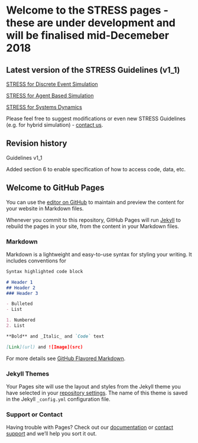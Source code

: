 # Welcome to the STRESS pages - these are under development and will be finalised mid-Decemeber 2018


## Latest version of the STRESS Guidelines (v1_1)

[STRESS for Discrete Event Simulation](https://github.com/stressguidelines/stress-guides/STRESS_DES_V1_1.docx)

[STRESS for Agent Based Simulation](https://github.com/stressguidelines/stress-guides/STRESS_ABS_V1_1.docx)

[STRESS for Systems Dynamics](https://github.com/stressguidelines/stress-guides/STRESS_SD_V1_1.docx)

Please feel free to suggest modifications or even new STRESS Guidelines (e.g. for hybrid simulation) - [contact us](mailto:stressguides@gmail.com).

## Revision history

Guidelines v1_1

Added section 6 to enable specification of how to access code, data, etc.

## Welcome to GitHub Pages

You can use the [editor on GitHub](https://github.com/stressguidelines/stress-guides/edit/master/README.md) to maintain and preview the content for your website in Markdown files.

Whenever you commit to this repository, GitHub Pages will run [Jekyll](https://jekyllrb.com/) to rebuild the pages in your site, from the content in your Markdown files.

### Markdown

Markdown is a lightweight and easy-to-use syntax for styling your writing. It includes conventions for

```markdown
Syntax highlighted code block

# Header 1
## Header 2
### Header 3

- Bulleted
- List

1. Numbered
2. List

**Bold** and _Italic_ and `Code` text

[Link](url) and ![Image](src)
```

For more details see [GitHub Flavored Markdown](https://guides.github.com/features/mastering-markdown/).

### Jekyll Themes

Your Pages site will use the layout and styles from the Jekyll theme you have selected in your [repository settings](https://github.com/stressguidelines/stress-guides/settings). The name of this theme is saved in the Jekyll `_config.yml` configuration file.

### Support or Contact

Having trouble with Pages? Check out our [documentation](https://help.github.com/categories/github-pages-basics/) or [contact support](https://github.com/contact) and we’ll help you sort it out.
